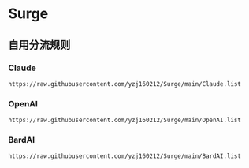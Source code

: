 # Surge
## 自用分流规则
### Claude
```
https://raw.githubusercontent.com/yzj160212/Surge/main/Claude.list
```
### OpenAI
```
https://raw.githubusercontent.com/yzj160212/Surge/main/OpenAI.list
```
### BardAI
```
https://raw.githubusercontent.com/yzj160212/Surge/main/BardAI.list
```